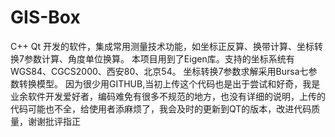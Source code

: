 # GIS-Box
C++ Qt 开发的软件，集成常用测量技术功能，如坐标正反算、换带计算、坐标转换7参数计算、角度单位换算。
本项目用到了Eigen库。支持的坐标系统有WGS84、CGCS2000、西安80、北京54。
坐标转换7参数求解采用Bursa七参数转换模型。
因为很少用GITHUB,当初上传这个代码也是出于尝试和好奇，我是业余软件开发爱好者，编码难免有很多不规范的地方，也没有详细的说明，上传的代码可能也不全，给使用者添麻烦了，我会及时的更新到QT的版本，改进代码质量，谢谢批评指正
